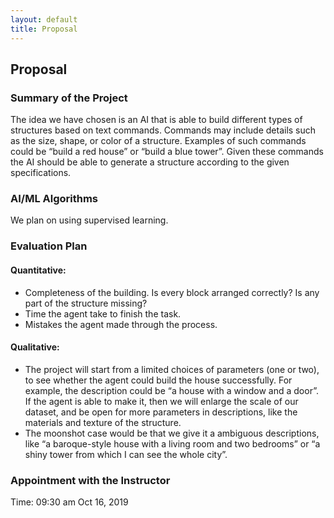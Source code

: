 ```yaml
---
layout: default
title: Proposal
---
```


## Proposal

### Summary of the Project

The idea we have chosen is an AI that is able to build different types of structures based on text commands. Commands may include details such as the size, shape, or color of a structure. Examples of such commands could be “build a red house” or “build a blue tower”. Given these commands the AI should be able to generate a structure according to the given specifications.

### AI/ML Algorithms

We plan on using supervised learning.

### Evaluation Plan

#### Quantitative:

- Completeness of the building. Is every block arranged correctly? Is any part of the structure missing?
- Time the agent take to finish the task.
- Mistakes the agent made through the process.

#### Qualitative:

- The project will start from a limited choices of parameters (one or two), to see whether the agent could build the house successfully. For example, the description could be “a house with a window and a door”. If the agent is able to make it, then we will enlarge the scale of our dataset, and be open for more parameters in descriptions, like the materials and texture of the structure.
- The moonshot case would be that we give it a ambiguous descriptions, like “a baroque-style house with a living room and two bedrooms” or “a shiny tower from which I can see the whole city”.

### Appointment with the Instructor

Time: 09:30 am Oct 16, 2019
